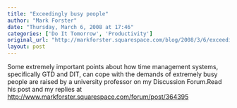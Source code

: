 ```yaml
---
title: "Exceedingly busy people"
author: "Mark Forster"
date: "Thursday, March 6, 2008 at 17:46"
categories: ['Do It Tomorrow', 'Productivity']
original_url: "http://markforster.squarespace.com/blog/2008/3/6/exceedingly-busy-people.html"
layout: post
---
```


Some extremely important points about how time management systems, specifically GTD and DIT, can cope with the demands of extremely busy people are raised by a university professor on my Discussion Forum.Read his post and my replies at http://www.markforster.squarespace.com/forum/post/364395

